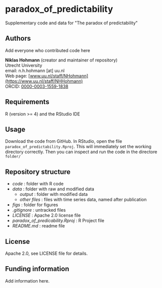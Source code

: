 # paradox_of_predictability
Supplementary code and data for "The paradox of predictability"

## Authors

Add everyone who contributed code here

__Niklas Hohmann__  (creator and maintainer of repository)  
Utrecht University  
email: n.h.hohmann [at] uu.nl  
Web page: [www.uu.nl/staff/NHohmann](https://www.uu.nl/staff/NHHohmann)  
ORCID: [0000-0003-1559-1838](https://orcid.org/0000-0003-1559-1838)

## Requirements

R (version >= 4) and the RStudio IDE

## Usage

Download the code from GitHub. In RStudio, open the file `paradox_of_predictability.Rproj`. This will immediately set the working directory correctly. Then you can inspect and run the code in the directore `folder/`

## Repository structure

* _code_ : folder with R code
* _data_ : folder with raw and modified data
  * _output_ : folder with modified data
  * _other files_ : files with time series data, named after publication
* _figs_ : folder for figures
* _.gitignore_ : untracked files
* _LICENSE_ : Apache 2.0 license file
* _paradox_of_predicability.Rproj_ : R Project file
* _README.md_ : readme file

## License

Apache 2.0, see LICENSE file for details.

## Funding information

Add information here.
